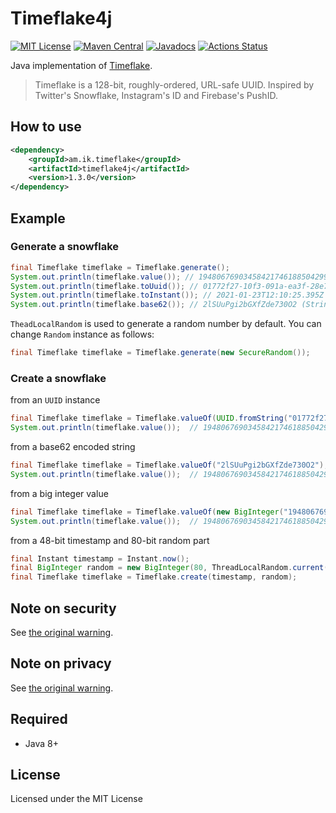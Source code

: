 # Timeflake4j

[![MIT License](https://img.shields.io/github/license/making/timeflake4j.svg)](https://opensource.org/licenses/MIT) [![Maven Central](https://maven-badges.herokuapp.com/maven-central/am.ik.timeflake/timeflake4j/badge.svg)](https://maven-badges.herokuapp.com/maven-central/am.ik.timeflake/timeflake4j) [![Javadocs](https://www.javadoc.io/badge/am.ik.timeflake/timeflake4j.svg)](https://www.javadoc.io/doc/am.ik.timeflake/timeflake4j) [![Actions Status](https://github.com/making/timeflake4j/workflows/CI/badge.svg)](https://github.com/making/timeflake4j/actions)

Java implementation of [Timeflake](https://github.com/anthonynsimon/timeflake).

> Timeflake is a 128-bit, roughly-ordered, URL-safe UUID. Inspired by Twitter's Snowflake, Instagram's ID and Firebase's PushID.

## How to use

```xml
<dependency>
    <groupId>am.ik.timeflake</groupId>
    <artifactId>timeflake4j</artifactId>
    <version>1.3.0</version>
</dependency>
```

## Example

### Generate a snowflake

```java
final Timeflake timeflake = Timeflake.generate();
System.out.println(timeflake.value()); // 1948067690345842174618850429941262698 (java.math.BigInteger)
System.out.println(timeflake.toUuid()); // 01772f27-10f3-091a-ea3f-28e7f6f7296a (java.util.UUID)
System.out.println(timeflake.toInstant()); // 2021-01-23T12:10:25.395Z (java.time.Instant)
System.out.println(timeflake.base62()); // 2lSUuPgi2bGXfZde730O2 (String)
```

`TheadLocalRandom` is used to generate a random number by default. You can change `Random` instance as follows:

```java
final Timeflake timeflake = Timeflake.generate(new SecureRandom());
```  

### Create a snowflake

from an `UUID` instance

```java
final Timeflake timeflake = Timeflake.valueOf(UUID.fromString("01772f27-10f3-091a-ea3f-28e7f6f7296a"));
System.out.println(timeflake.value());  // 1948067690345842174618850429941262698
```

from a base62 encoded string

```java
final Timeflake timeflake = Timeflake.valueOf("2lSUuPgi2bGXfZde730O2");
System.out.println(timeflake.value());  // 1948067690345842174618850429941262698
```

from a big integer value

```java
final Timeflake timeflake = Timeflake.valueOf(new BigInteger("1948067690345842174618850429941262698"));
System.out.println(timeflake.value());  // 1948067690345842174618850429941262698
```

from a 48-bit timestamp and 80-bit random part

```java
final Instant timestamp = Instant.now();
final BigInteger random = new BigInteger(80, ThreadLocalRandom.current());
final Timeflake timeflake = Timeflake.create(timestamp, random);
```

## Note on security

See [the original warning](https://github.com/anthonynsimon/timeflake#note-on-security).

## Note on privacy

See [the original warning](https://github.com/anthonynsimon/timeflake#note-on-privacy).

## Required

* Java 8+

## License

Licensed under the MIT License